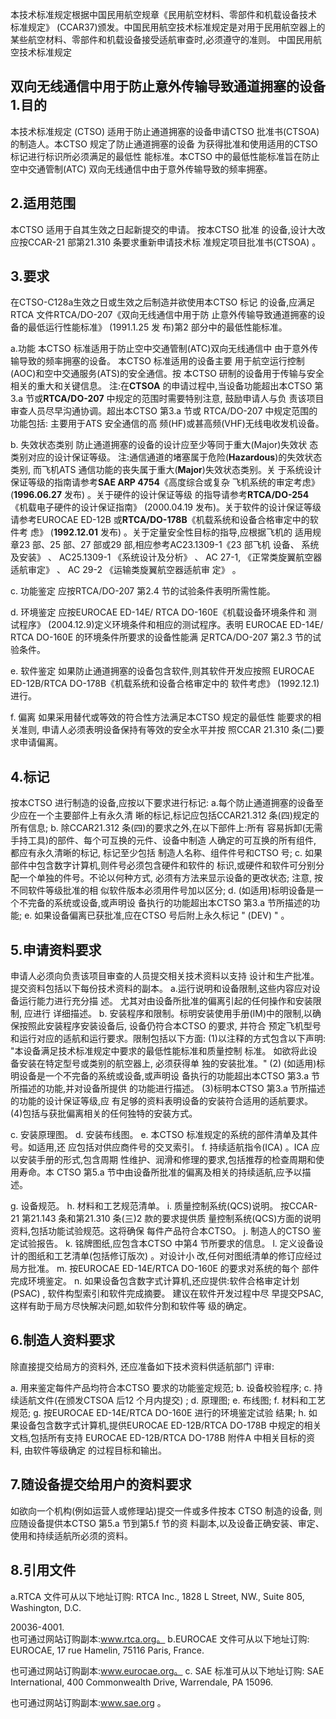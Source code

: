 本技术标准规定根据中国民用航空规章《民用航空材料、零部件和机载设备技术
标准规定》
(CCAR37)颁发。中国民用航空技术标准规定是对用于民用航空器上的
某些航空材料、零部件和机载设备接受适航审查时,必须遵守的准则。 
中国民用航空技术标准规定 
 

## 双向无线通信中用于防止意外传输导致通道拥塞的设备 1.目的

本技术标准规定
(CTSO)
适用于防止通道拥塞的设备申请CTSO
批准书(CTSOA)的制造人。本CTSO 规定了防止通道拥塞的设备
为获得批准和使用适用的CTSO 标记进行标识所必须满足的最低性 能标准。本CTSO 中的最低性能标准旨在防止空中交通管制(ATC)
双向无线通信中由于意外传输导致的频率拥塞。 

## 2.适用范围

本CTSO 适用于自其生效之日起新提交的申请。
按本CTSO 批准
的设备,设计大改应按CCAR-21 部第21.310 条要求重新申请技术标 准规定项目批准书(CTSOA)
。 

## 3.要求

在CTSO-C128a生效之日或生效之后制造并欲使用本CTSO 标记
的设备,应满足RTCA 文件RTCA/DO-207《双向无线通信中用于防
止意外传输导致通道拥塞的设备的最低运行性能标准》
(1991.1.25 发
布)第2 部分中的最低性能标准。 
 
a.功能 
本CTSO 标准适用于防止空中交通管制(ATC)双向无线通信中
由于意外传输导致的频率拥塞的设备。
本CTSO 标准适用的设备主要
用于航空运行控制(AOC)和空中交通服务(ATS)的安全通信。按 本CTSO 研制的设备用于传输与安全相关的重大和关键信息。 
注:在**CTSOA** 的申请过程中,当设备功能超出本CTSO 第3.a
节或**RTCA/DO-207** 中规定的范围时需要特别注意,
鼓励申请人与负
责该项目审查人员尽早沟通协调。超出本CTSO 第3.a 节或
RTCA/DO-207 中规定范围的功能包括:
主要用于ATS 安全通信的高
频(HF)或甚高频(VHF)无线电收发机设备。 

b. 失效状态类别 
防止通道拥塞的设备的设计应至少等同于重大(Major)失效状
态类别对应的设计保证等级。 
注:通信通道的堵塞属于危险(**Hazardous**)的失效状态类别,
而飞机ATS 通信功能的丧失属于重大(**Major**)失效状态类别。关
于系统设计保证等级的指南请参考**SAE ARP 4754**《高度综合或复杂
飞机系统的审定考虑》
(**1996.06.27** 发布)
。关于硬件的设计保证等级
的指导请参考**RTCA/DO-254**《机载电子硬件的设计保证指南》 (2000.04.19 发布)。关于软件的设计保证等级请参考EUROCAE 
ED-12B 或**RTCA/DO-178B**《机载系统和设备合格审定中的软件考
虑》
(**1992.12.01** 发布)
。关于定量安全性目标的指导,应根据飞机的
适用规章23 部、25 部、27 部或29 部,相应参考AC23.1309-1《23
部飞机 设备、
系统及安装》
、
AC25.1309-1
《系统设计及分析》
、
AC 27-1, 
《正常类旋翼航空器适航审定》
、
AC 29-2
《运输类旋翼航空器适航审
定》
。 

c. 功能鉴定 
应按RTCA/DO-207 第2.4 节的试验条件表明所需性能。 

d. 环境鉴定 
应按EUROCAE ED-14E/ RTCA DO-160E《机载设备环境条件和
测试程序》
(2004.12.9)定义环境条件和相应的测试程序。表明
EUROCAE ED-14E/ RTCA DO-160E 的环境条件所要求的设备性能满
足RTCA/DO-207 第2.3 节的试验条件。 

e. 软件鉴定 
如果防止通道拥塞的设备包含软件,则其软件开发应按照
EUROCAE ED-12B/RTCA DO-178B《机载系统和设备合格审定中的
软件考虑》
(1992.12.1)进行。 

f. 偏离 
如果采用替代或等效的符合性方法满足本CTSO 规定的最低性
能要求的相关准则,
申请人必须表明设备保持有等效的安全水平并按
照CCAR 21.310 条(二)要求申请偏离。 

## 4.标记

按本CTSO 进行制造的设备,应按以下要求进行标记: 
a.每个防止通道拥塞的设备至少应在一个主要部件上有永久清
晰的标记,标记应包括CCAR21.312 条(四)规定的所有信息; 
b. 除CCAR21.312 条(四)的要求之外,在以下部件上:所有
容易拆卸(无需手持工具)的部件、每个可互换的元件、设备中制造
人确定的可互换的所有组件,
都应有永久清晰的标记,
标记至少包括
制造人名称、组件件号和CTSO 号; 
c. 如果部件中包含数字计算机,则件号必须包含硬件和软件的
标识,或硬件和软件可分别分配一个单独的件号。不论以何种方式, 必须有方法来显示设备的更改状态;
注意,
按不同软件等级批准的相
似软件版本必须用件号加以区分; 
d. (如适用)标明设备是一个不完备的系统或设备,或声明设
备执行的功能超出本CTSO 第3.a 节所描述的功能; 
e. 如果设备偏离已获批准,应在CTSO 号后附上永久标记
"
(DEV)
"
。 

## 5.申请资料要求

申请人必须向负责该项目审查的人员提交相关技术资料以支持
设计和生产批准。提交资料包括以下每份技术资料的副本。 
a.运行说明和设备限制,这些内容应对设备运行能力进行充分描
述。
尤其对由设备所批准的偏离引起的任何操作和安装限制,
应进行
详细描述。 
b. 安装程序和限制。标明安装使用手册(IM)中的限制,以确
保按照此安装程序安装设备后,
设备仍符合本CTSO 的要求,
并符合
预定飞机型号和运行对应的适航和运行要求。限制包括以下方面: 
(1)以注释的方式包含以下声明: 
"本设备满足技术标准规定中要求的最低性能标准和质量控制
标准。
如欲将此设备安装在特定型号或类别的航空器上,
必须获得单
独的安装批准。" 
(2)
(如适用)标明设备是一个不完备的系统或设备,或声明设
备执行的功能超出本CTSO 第3.a 节所描述的功能,并对设备所提供
的功能进行描述。 
(3)标明本CTSO 第3.a 节所描述的功能的设计保证等级,应
有足够的资料表明设备的安装符合适用的适航要求。 
(4)包括与获批偏离相关的任何独特的安装方式。 

c. 安装原理图。 
d. 安装布线图。 
e. 本CTSO 标准规定的系统的部件清单及其件号。如适用,还
应包括对供应商件号的交叉索引。 
f. 持续适航指令(ICA)
。ICA 应以安装手册的形式,包含周期
性维护、润滑和修理的要求,包括推荐的检查周期和使用寿命。本
CTSO 第5.a 节中由设备所批准的偏离及相关的持续适航,应予以描
述。 

g. 设备规范。 
h. 材料和工艺规范清单。 
i. 质量控制系统(QCS)说明。 
按CCAR-21 第21.143 条和第21.310 条(三)2 款的要求提供质
量控制系统(QCS)方面的说明资料,包括功能试验规范。这将确保
每件产品符合本CTSO。 
j. 制造人的CTSO 鉴定试验报告。 
k. 铭牌图纸,应包含本CTSO 中第4 节所要求的信息。 
l. 定义设备设计的图纸和工艺清单(包括修订版次)
。对设计小
改,任何对图纸清单的修订应经过局方批准。 
m. 按EUROCAE ED-14E/RTCA DO-160E 的要求对系统的每个
部件完成环境鉴定。 
n. 如果设备包含数字式计算机,还应提供:软件合格审定计划
(PSAC)
,
软件构型索引和软件完成摘要。
建议在软件开发过程中尽
早提交PSAC,这样有助于局方尽快解决问题,如软件分割和软件等
级的确定。 

## 6.制造人资料要求

除直接提交给局方的资料外,
还应准备如下技术资料供适航部门
评审: 

a. 用来鉴定每件产品均符合本CTSO 要求的功能鉴定规范; 
b. 设备校验程序; 
c. 持续适航文件(在颁发CTSOA 后12 个月内提交)
; 
d. 原理图; e. 布线图; 
f. 材料和工艺规范; g. 按EUROCAE ED-14E/RTCA DO-160E 进行的环境鉴定试验
结果; 
h. 如果设备包含数字式计算机,提供EUROCAE ED-12B/RTCA 
DO-178B
中规定的相关文档,包括所有支持
EUROCAE 
ED-12B/RTCA DO-178B 附件A 中相关目标的资料,
由软件等级确定
的过程目标和输出。 

## 7.随设备提交给用户的资料要求

如欲向一个机构(例如运营人或修理站)提交一件或多件按本
CTSO 制造的设备,
则应随设备提供本CTSO 第5.a 节到第5.f 节的资
料副本,以及设备正确安装、审定、使用和持续适航所必须的资料。
 

## 8.引用文件

a.RTCA 文件可从以下地址订购: 
RTCA Inc., 1828 L Street, NW., Suite 805, Washington, D.C. 

20036-4001.  
也可通过网站订购副本:www.rtca.org。 
b.EUROCAE 文件可从以下地址订购: 
EUROCAE, 17 rue Hamelin, 75116 Paris, France. 

也可通过网站订购副本:www.eurocae.org。 
c.  SAE 标准可从以下地址订购: SAE International, 400 Commonwealth Drive, Warrendale, PA 
15096. 

也可通过网站订购副本:www.sae.org 。 